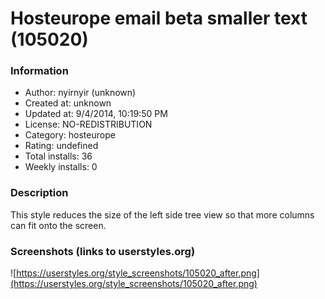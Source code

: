 # Hosteurope email beta smaller text (105020)

### Information
- Author: nyirnyir (unknown)
- Created at: unknown
- Updated at: 9/4/2014, 10:19:50 PM
- License: NO-REDISTRIBUTION
- Category: hosteurope
- Rating: undefined
- Total installs: 36
- Weekly installs: 0


### Description
This style reduces the size of the left side tree view so that more columns can fit onto the screen.


### Screenshots (links to userstyles.org)
![https://userstyles.org/style_screenshots/105020_after.png](https://userstyles.org/style_screenshots/105020_after.png)


